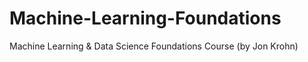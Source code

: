 # Machine-Learning-Foundations
Machine Learning &amp; Data Science Foundations Course (by Jon Krohn)
